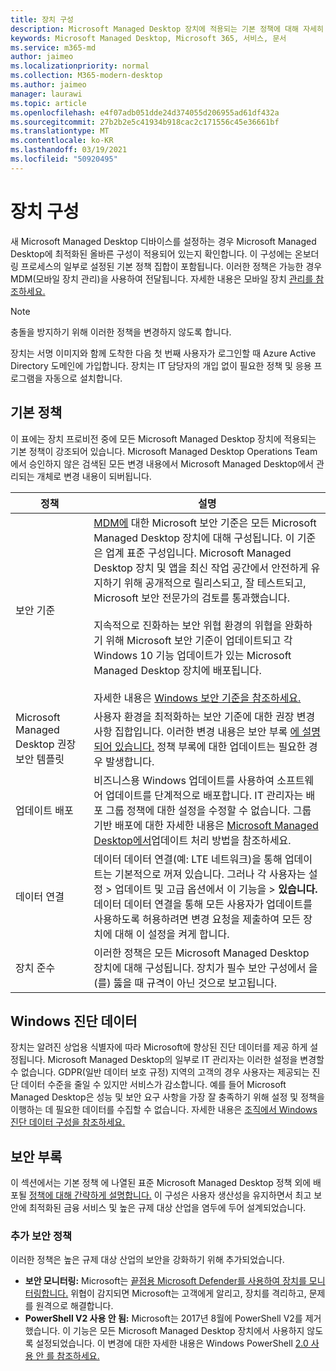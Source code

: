 ```yaml
---
title: 장치 구성
description: Microsoft Managed Desktop 장치에 적용되는 기본 정책에 대해 자세히 알아보습니다.
keywords: Microsoft Managed Desktop, Microsoft 365, 서비스, 문서
ms.service: m365-md
author: jaimeo
ms.localizationpriority: normal
ms.collection: M365-modern-desktop
ms.author: jaimeo
manager: laurawi
ms.topic: article
ms.openlocfilehash: e4f07adb051dde24d374055d206955ad61df432a
ms.sourcegitcommit: 27b2b2e5c41934b918cac2c171556c45e36661bf
ms.translationtype: MT
ms.contentlocale: ko-KR
ms.lasthandoff: 03/19/2021
ms.locfileid: "50920495"
---
```

# <a name="device-configuration"></a>장치 구성


<!--This topic is the target for a "Learn more" link in the Enterprise Agreement (aka.ms/dev-config); do not delete.-->

<!-- Device configuration and Security Addendum-->

새 Microsoft Managed Desktop 디바이스를 설정하는 경우 Microsoft Managed Desktop에 최적화된 올바른 구성이 적용되어 있는지 확인합니다. 이 구성에는 온보더링 프로세스의 일부로 설정된 기본 정책 집합이 포함됩니다. 이러한 정책은 가능한 경우 MDM(모바일 장치 관리)을 사용하여 전달됩니다. 자세한 내용은 모바일 장치 [관리를 참조하세요.](/windows/client-management/mdm/) 

>[!NOTE]
>충돌을 방지하기 위해 이러한 정책을 변경하지 않도록 합니다.

장치는 서명 이미지와 함께 도착한 다음 첫 번째 사용자가 로그인할 때 Azure Active Directory 도메인에 가입합니다. 장치는 IT 담당자의 개입 없이 필요한 정책 및 응용 프로그램을 자동으로 설치합니다.

## <a name="default-policies"></a>기본 정책

이 표에는 장치 프로비전 중에 모든 Microsoft Managed Desktop 장치에 적용되는 기본 정책이 강조되어 있습니다. Microsoft Managed Desktop Operations Team에서 승인하지 않은 검색된 모든 변경 내용에서 Microsoft Managed Desktop에서 관리되는 개체로 변경 내용이 되버됩니다.

정책 | 설명
--- | ---
보안 기준 | [MDM에](/windows/device-security/windows-security-baselines) 대한 Microsoft 보안 기준은 모든 Microsoft Managed Desktop 장치에 대해 구성됩니다. 이 기준은 업계 표준 구성입니다. Microsoft Managed Desktop 장치 및 앱을 최신 작업 공간에서 안전하게 유지하기 위해 공개적으로 릴리스되고, 잘 테스트되고, Microsoft 보안 전문가의 검토를 통과했습니다. <br><br>지속적으로 진화하는 보안 위협 환경의 위협을 완화하기 위해 Microsoft 보안 기준이 업데이트되고 각 Windows 10 기능 업데이트가 있는 Microsoft Managed Desktop 장치에 배포됩니다.<br><br>자세한 내용은 [Windows 보안 기준을 참조하세요.](/windows/security/threat-protection/windows-security-baselines)
Microsoft Managed Desktop 권장 보안 템플릿 | 사용자 환경을 최적화하는 보안 기준에 대한 권장 변경 사항 집합입니다.  이러한 변경 내용은 보안 부록 [에 설명되어 있습니다.](#security-addendum) 정책 부록에 대한 업데이트는 필요한 경우 발생합니다.  
업데이트 배포 | 비즈니스용 Windows 업데이트를 사용하여 소프트웨어 업데이트를 단계적으로 배포합니다. IT 관리자는 배포 그룹 정책에 대한 설정을 수정할 수 없습니다. 그룹 기반 배포에 대한 자세한 내용은 [Microsoft Managed Desktop에서](updates.md)업데이트 처리 방법을 참조하세요.
데이터 연결 | 데이터 데이터 연결(예: LTE 네트워크)을 통해 업데이트는 기본적으로 꺼져 있습니다. 그러나 각 사용자는 설정 > 업데이트 및 고급 옵션에서 이 기능을 > **있습니다.** 데이터 데이터 연결을 통해 모든 사용자가 업데이트를 사용하도록 허용하려면 변경 요청을 제출하여 모든 장치에 대해 이 설정을 켜게 합니다. [](../working-with-managed-desktop/admin-support.md)
| 장치 준수 | 이러한 정책은 모든 Microsoft Managed Desktop 장치에 대해 구성됩니다. 장치가 필수 보안 구성에서 을(를) 뚫을 때 규격이 아닌 것으로 보고됩니다.

## <a name="windows-diagnostic-data"></a>Windows 진단 데이터

 장치는 알려진 상업용 식별자에 따라 Microsoft에 향상된 진단 데이터를 제공 하게 설정됩니다. Microsoft Managed Desktop의 일부로 IT 관리자는 이러한 설정을 변경할 수 없습니다. GDPR(일반 데이터 보호 규정) 지역의 고객의 경우 사용자는 제공되는 진단 데이터 수준을 줄일 수 있지만 서비스가 감소합니다. 예를 들어 Microsoft Managed Desktop은 성능 및 보안 요구 사항을 가장 잘 충족하기 위해 설정 및 정책을 이행하는 데 필요한 데이터를 수집할 수 없습니다. 자세한 내용은 [조직에서 Windows 진단 데이터 구성을 참조하세요.](/windows/privacy/configure-windows-diagnostic-data-in-your-organization#enhanced-level)

## <a name="security-addendum"></a>보안 부록

 이 섹션에서는 기본 정책 에 나열된 표준 Microsoft Managed Desktop 정책 외에 배포될 [정책에 대해 간략하게 설명합니다.](#default-policies) 이 구성은 사용자 생산성을 유지하면서 최고 보안에 최적화된 금융 서비스 및 높은 규제 대상 산업을 염두에 두어 설계되었습니다.

 ### <a name="additional-security-policies"></a>추가 보안 정책

 이러한 정책은 높은 규제 대상 산업의 보안을 강화하기 위해 추가되었습니다. 
 - **보안 모니터링:** Microsoft는 [끝점용 Microsoft Defender를 사용하여 장치를 모니터링합니다.](/windows/security/threat-protection/windows-defender-atp/windows-defender-advanced-threat-protection) 위협이 감지되면 Microsoft는 고객에게 알리고, 장치를 격리하고, 문제를 원격으로 해결합니다. 
 - **PowerShell V2 사용 안 됨:** Microsoft는 2017년 8월에 PowerShell V2를 제거했습니다. 이 기능은 모든 Microsoft Managed Desktop 장치에서 사용하지 않도록 설정되었습니다. 이 변경에 대한 자세한 내용은 Windows PowerShell [2.0 사용 안 를 참조하세요.](https://devblogs.microsoft.com/powershell/windows-powershell-2-0-deprecation/)